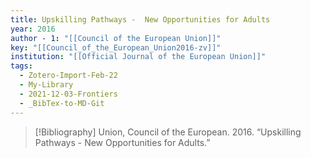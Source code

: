 ```yaml
---
title: Upskilling Pathways -  New Opportunities for Adults
year: 2016
author - 1: "[[Council of the European Union]]"
key: "[[Council_of_the_European_Union2016-zv]]"
institution: "[[Official Journal of the European Union]]"
tags:
  - Zotero-Import-Feb-22
  - My-Library
  - 2021-12-03-Frontiers
  - _BibTex-to-MD-Git
---
```


> [!Bibliography]
> Union, Council of the European. 2016. “Upskilling Pathways -  New Opportunities for Adults.”